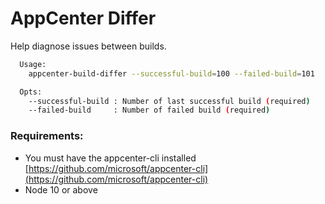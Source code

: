 # AppCenter Differ

Help diagnose issues between builds.

```bash
  Usage:
    appcenter-build-differ --successful-build=100 --failed-build=101

  Opts:
    --successful-build : Number of last successful build (required)
    --failed-build     : Number of failed build (required)
```

### Requirements: 

- You must have the appcenter-cli installed [https://github.com/microsoft/appcenter-cli](https://github.com/microsoft/appcenter-cli)
- Node 10 or above